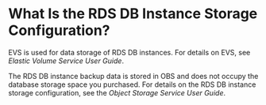 # What Is the RDS DB Instance Storage Configuration?<a name="rds_faq_0045"></a>

EVS is used for data storage of RDS DB instances. For details on EVS, see  _Elastic Volume Service User Guide_.

The RDS DB instance backup data is stored in OBS and does not occupy the database storage space you purchased. For details on the RDS DB instance storage configuration, see the  _Object Storage Service User Guide_.

